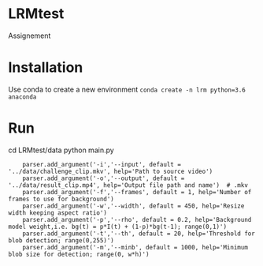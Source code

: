 # LRMtest
Assignement


# Installation 
Use conda to create a new environment 
`
conda create -n lrm python=3.6 anaconda
`


# Run
cd LRMtest/data
python main.py

```
	parser.add_argument('-i','--input', default = '../data/challenge_clip.mkv', help='Path to source video')
	parser.add_argument('-o','--output', default = '../data/result_clip.mp4', help='Output file path and name')  # .mkv
	parser.add_argument('-f','--frames', default = 1, help='Number of frames to use for background')
	parser.add_argument('-w','--width', default = 450, help='Resize width keeping aspect ratio')
	parser.add_argument('-p','--rho', default = 0.2, help='Background model weight,i.e. bg(t) = p*I(t) + (1-p)*bg(t-1); range(0,1)')
	parser.add_argument('-t','--th', default = 20, help='Threshold for blob detection; range(0,255)')
	parser.add_argument('-m','--minb', default = 1000, help='Minimum blob size for detection; range(0, w*h)')

```
